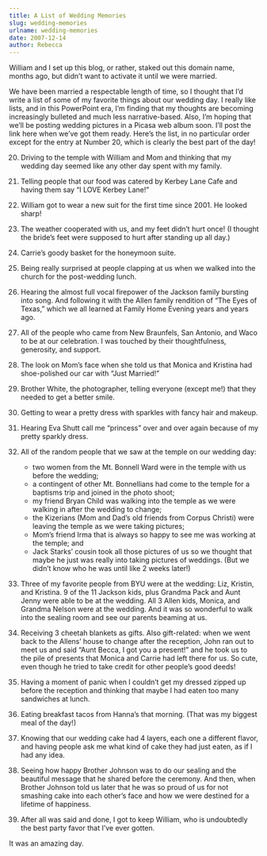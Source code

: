 ```yaml
---
title: A List of Wedding Memories
slug: wedding-memories
urlname: wedding-memories
date: 2007-12-14
author: Rebecca
---
```

William and I set up this blog, or rather, staked out this domain name, months
ago, but didn&#x02bc;t want to activate it until we were married.

We have been married a respectable length of time, so I thought that I&#x02bc;d
write a list of some of my favorite things about our wedding day. I really like
lists, and in this PowerPoint era, I&#x02bc;m finding that my thoughts are
becoming increasingly bulleted and much less narrative-based. Also, I&#x02bc;m
hoping that we&#x02bc;ll be posting wedding pictures in a Picasa web album soon.
I&#x02bc;ll post the link here when we&#x02bc;ve got them ready. Here&#x02bc;s
the list, in no particular order except for the entry at Number 20, which is
clearly the best part of the day!

20. Driving to the temple with William and Mom and thinking that my wedding day
seemed like any other day spent with my family.

19. Telling people that our food was catered by Kerbey Lane Cafe and having them
say &ldquo;I LOVE Kerbey Lane!&rdquo;

18. William got to wear a new suit for the first time since 2001. He looked
sharp!

17. The weather cooperated with us, and my feet didn&#x02bc;t hurt once! (I
thought the bride&#x02bc;s feet were supposed to hurt after standing up all
day.)

16. Carrie&#x02bc;s goody basket for the honeymoon suite.

15. Being really surprised at people clapping at us when we walked into the
church for the post-wedding lunch.

14. Hearing the almost full vocal firepower of the Jackson family bursting into
song. And following it with the Allen family rendition of &ldquo;The Eyes of
Texas,&rdquo; which we all learned at Family Home Evening years and years ago.

13. All of the people who came from New Braunfels, San Antonio, and Waco to be
at our celebration. I was touched by their thoughtfulness, generosity, and
support.

12. The look on Mom&#x02bc;s face when she told us that Monica and Kristina had
shoe-polished our car with &ldquo;Just Married!&rdquo;

11. Brother White, the photographer, telling everyone (except me!) that they
needed to get a better smile.

10. Getting to wear a pretty dress with sparkles with fancy hair and makeup.

9. Hearing Eva Shutt call me &ldquo;princess&rdquo; over and over again because
of my pretty sparkly dress.

8. All of the random people that we saw at the temple on our wedding day:

    * two women from the Mt. Bonnell Ward were in the temple with us before the
    wedding;
    * a contingent of other Mt. Bonnellians had come to the temple for a
    baptisms trip and joined in the photo shoot;
    * my friend Bryan Child was walking into the temple as we were walking in
    after the wedding to change;
    * the Kizerians (Mom and Dad&#x02bc;s old friends from Corpus Christi) were
    leaving the temple as we were taking pictures;
    * Mom&#x02bc;s friend Irma that is always so happy to see me was working at
    the temple; and
    * Jack Starks&#x02bc; cousin took all those pictures of us so we thought
    that maybe he just was really into taking pictures of weddings. (But we
    didn&#x02bc;t know who he was until like 2 weeks later!)

7. Three of my favorite people from BYU were at the wedding: Liz, Kristin, and
Kristina. 9 of the 11 Jackson kids, plus Grandma Pack and Aunt Jenny were able
to be at the wedding. All 3 Allen kids, Monica, and Grandma Nelson were at the
wedding. And it was so wonderful to walk into the sealing room and see our
parents beaming at us.

6. Receiving 3 cheetah blankets as gifts. Also gift-related: when we went back
to the Allens&#x02bc; house to change after the reception, John ran out to meet
us and said &ldquo;Aunt Becca, I got you a present!&rdquo; and he took us to the
pile of presents that Monica and Carrie had left there for us. So cute, even
though he tried to take credit for other people&#x02bc;s good deeds!

5. Having a moment of panic when I couldn&#x02bc;t get my dressed zipped up
before the reception and thinking that maybe I had eaten too many sandwiches at
lunch.

4. Eating breakfast tacos from Hanna&#x02bc;s that morning. (That was my biggest
meal of the day!)

3. Knowing that our wedding cake had 4 layers, each one a different flavor, and
having people ask me what kind of cake they had just eaten, as if I had any
idea.

2. Seeing how happy Brother Johnson was to do our sealing and the beautiful
message that he shared before the ceremony. And then, when Brother Johnson told
us later that he was so proud of us for not smashing cake into each
other&#x02bc;s face and how we were destined for a lifetime of happiness.

1. After all was said and done, I got to keep William, who is undoubtedly the
best party favor that I&#x02bc;ve ever gotten.

It was an amazing day.
